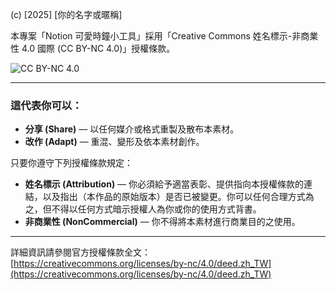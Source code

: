 (c) [2025] [你的名字或暱稱]

本專案「Notion 可愛時鐘小工具」採用「Creative Commons 姓名標示-非商業性 4.0 國際 (CC BY-NC 4.0)」授權條款。

![CC BY-NC 4.0](https://i.creativecommons.org/l/by-nc/4.0/88x31.png)

---

### 這代表你可以：

*   **分享 (Share)** — 以任何媒介或格式重製及散布本素材。
*   **改作 (Adapt)** — 重混、變形及依本素材創作。

只要你遵守下列授權條款規定：

*   **姓名標示 (Attribution)** — 你必須給予適當表彰、提供指向本授權條款的連結，以及指出（本作品的原始版本）是否已被變更。你可以任何合理方式為之，但不得以任何方式暗示授權人為你或你的使用方式背書。
*   **非商業性 (NonCommercial)** — 你不得將本素材進行商業目的之使用。

---

詳細資訊請參閱官方授權條款全文：
[https://creativecommons.org/licenses/by-nc/4.0/deed.zh_TW](https://creativecommons.org/licenses/by-nc/4.0/deed.zh_TW)
